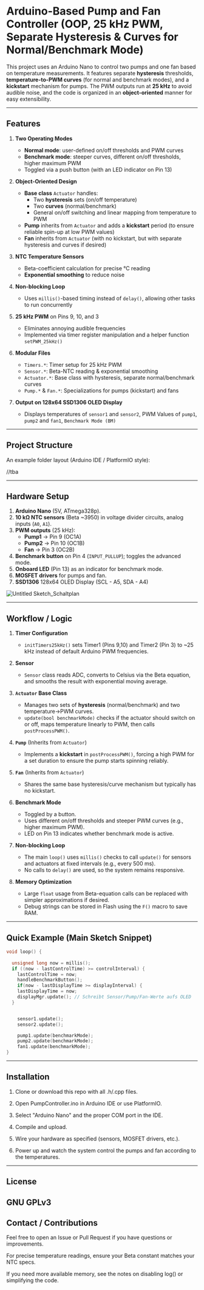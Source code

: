 # Arduino-Based Pump and Fan Controller (OOP, 25 kHz PWM, Separate Hysteresis & Curves for Normal/Benchmark Mode)

This project uses an Arduino Nano to control two pumps and one fan based on temperature measurements. It features separate **hysteresis** thresholds, **temperature-to-PWM curves** (for normal and benchmark modes), and a **kickstart** mechanism for pumps. The PWM outputs run at **25 kHz** to avoid audible noise, and the code is organized in an **object-oriented** manner for easy extensibility.

---

## Features

1. **Two Operating Modes**  
   - **Normal mode**: user-defined on/off thresholds and PWM curves  
   - **Benchmark mode**: steeper curves, different on/off thresholds, higher maximum PWM  
   - Toggled via a push button (with an LED indicator on Pin 13)

2. **Object-Oriented Design**  
   - **Base class** `Actuator` handles:  
     - Two **hysteresis** sets (on/off temperature)  
     - Two **curves** (normal/benchmark)  
     - General on/off switching and linear mapping from temperature to PWM  
   - **Pump** inherits from `Actuator` and adds a **kickstart** period (to ensure reliable spin-up at low PWM values)  
   - **Fan** inherits from `Actuator` (with no kickstart, but with separate hysteresis and curves if desired)

3. **NTC Temperature Sensors**  
   - Beta-coefficient calculation for precise °C reading  
   - **Exponential smoothing** to reduce noise

4. **Non-blocking Loop**  
   - Uses `millis()`-based timing instead of `delay()`, allowing other tasks to run concurrently

5. **25 kHz PWM** on Pins 9, 10, and 3  
   - Eliminates annoying audible frequencies  
   - Implemented via timer register manipulation and a helper function `setPWM_25kHz()`

6. **Modular Files**  
   - `Timers.*`: Timer setup for 25 kHz PWM  
   - `Sensor.*`: Beta-NTC reading & exponential smoothing  
   - `Actuator.*`: Base class with hysteresis, separate normal/benchmark curves  
   - `Pump.*` & `Fan.*`: Specializations for pumps (kickstart) and fans
7. **Output on 128x64 SSD1306 OLED Display**
   - Displays temperatures of `sensor1` and `sensor2`, PWM Values of `pump1`, `pump2` and `fan1`, `Benchmark Mode (BM)`

---

## Project Structure

An example folder layout (Arduino IDE / PlatformIO style):

//tba




---

## Hardware Setup

1. **Arduino Nano** (5V, ATmega328p).  
2. **10 kΩ NTC sensors** (Beta ~3950) in voltage divider circuits, analog inputs (`A0`, `A1`).  
3. **PWM outputs** (25 kHz):  
   - **Pump1** → Pin 9 (OC1A)  
   - **Pump2** → Pin 10 (OC1B)  
   - **Fan** → Pin 3 (OC2B)   
4. **Benchmark button** on Pin 4 (`INPUT_PULLUP`); toggles the advanced mode.  
5. **Onboard LED** (Pin 13) as an indicator for benchmark mode.  
6. **MOSFET drivers** for pumps and fan.
7. **SSD1306** 128x64 OLED Display (SCL - A5, SDA - A4)

![Untitled Sketch_Schaltplan](https://github.com/user-attachments/assets/3d93944c-8488-4729-bf87-16d31e0ad469)

---

## Workflow / Logic

1. **Timer Configuration**  
   - `initTimers25kHz()` sets Timer1 (Pins 9,10) and Timer2 (Pin 3) to ~25 kHz instead of default Arduino PWM frequencies.

2. **Sensor**  
   - `Sensor` class reads ADC, converts to Celsius via the Beta equation, and smooths the result with exponential moving average.

3. **`Actuator` Base Class**  
   - Manages two sets of **hysteresis** (normal/benchmark) and two temperature->PWM curves.  
   - `update(bool benchmarkMode)` checks if the actuator should switch on or off, maps temperature linearly to PWM, then calls `postProcessPWM()`.

4. **`Pump`** (Inherits from `Actuator`)  
   - Implements a **kickstart** in `postProcessPWM()`, forcing a high PWM for a set duration to ensure the pump starts spinning reliably.

5. **`Fan`** (Inherits from `Actuator`)  
   - Shares the same base hysteresis/curve mechanism but typically has no kickstart.

6. **Benchmark Mode**  
   - Toggled by a button.  
   - Uses different on/off thresholds and steeper PWM curves (e.g., higher maximum PWM).  
   - LED on Pin 13 indicates whether benchmark mode is active.

7. **Non-blocking Loop**  
   - The main `loop()` uses `millis()` checks to call `update()` for sensors and actuators at fixed intervals (e.g., every 500 ms).  
   - No calls to `delay()` are used, so the system remains responsive.

8. **Memory Optimization**  
   - Large `float` usage from Beta-equation calls can be replaced with simpler approximations if desired.  
   - Debug strings can be stored in Flash using the `F()` macro to save RAM.

---

## Quick Example (Main Sketch Snippet)

```cpp
void loop() {
  
  unsigned long now = millis();
  if ((now - lastControlTime) >= controlInterval) {
    lastControlTime = now;
    handleBenchmarkButton();
    if(now - lastDisplayTime >= displayInterval) {
    lastDisplayTime = now;
    displayMgr.update(); // Schreibt Sensor/Pump/Fan-Werte aufs OLED
  }


    sensor1.update();
    sensor2.update();

    pump1.update(benchmarkMode);
    pump2.update(benchmarkMode);
    fan1.update(benchmarkMode);
}
```
---
## Installation
1. Clone or download this repo with all .h/.cpp files.

2. Open PumpController.ino in Arduino IDE or use PlatformIO.

3. Select "Arduino Nano" and the proper COM port in the IDE.

4. Compile and upload.

5. Wire your hardware as specified (sensors, MOSFET drivers, etc.).

6. Power up and watch the system control the pumps and fan according to the temperatures.

---
## License

GNU GPLv3
---
## Contact / Contributions
Feel free to open an Issue or Pull Request if you have questions or improvements.

For precise temperature readings, ensure your Beta constant matches your NTC specs.

If you need more available memory, see the notes on disabling log() or simplifying the code.
